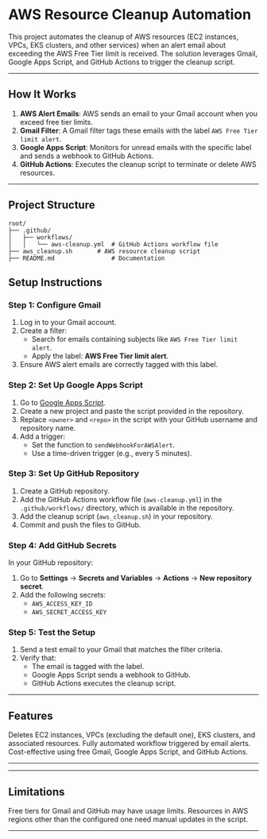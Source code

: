 # **AWS Resource Cleanup Automation**

This project automates the cleanup of AWS resources (EC2 instances, VPCs, EKS clusters, and other services) when an alert email about exceeding the AWS Free Tier limit is received. The solution leverages Gmail, Google Apps Script, and GitHub Actions to trigger the cleanup script.

---

## **How It Works**

1. **AWS Alert Emails**: AWS sends an email to your Gmail account when you exceed free tier limits.
2. **Gmail Filter**: A Gmail filter tags these emails with the label `AWS Free Tier limit alert`.
3. **Google Apps Script**: Monitors for unread emails with the specific label and sends a webhook to GitHub Actions.
4. **GitHub Actions**: Executes the cleanup script to terminate or delete AWS resources.

---

## **Project Structure**

```plaintext
root/
├── .github/
│   ├── workflows/
│   │   └── aws-cleanup.yml  # GitHub Actions workflow file
├── aws_cleanup.sh       # AWS resource cleanup script
├── README.md                # Documentation
```

## **Setup Instructions**

### **Step 1: Configure Gmail**

1. Log in to your Gmail account.
2. Create a filter:
   - Search for emails containing subjects like `AWS Free Tier limit alert`.
   - Apply the label: **AWS Free Tier limit alert**.
3. Ensure AWS alert emails are correctly tagged with this label.


### **Step 2: Set Up Google Apps Script**

1. Go to [Google Apps Script](https://script.google.com/).
2. Create a new project and paste the script provided in the repository.
3. Replace `<owner>` and `<repo>` in the script with your GitHub username and repository name.
4. Add a trigger:
   - Set the function to `sendWebhookForAWSAlert`.
   - Use a time-driven trigger (e.g., every 5 minutes).


### **Step 3: Set Up GitHub Repository**

1. Create a GitHub repository.
2. Add the GitHub Actions workflow file (`aws-cleanup.yml`) in the `.github/workflows/` directory, which is available in the repository.
3. Add the cleanup script (`aws_cleanup.sh`) in your repository.
4. Commit and push the files to GitHub.


### **Step 4: Add GitHub Secrets**

In your GitHub repository:
1. Go to **Settings** → **Secrets and Variables** → **Actions** → **New repository secret**.
2. Add the following secrets:
   - `AWS_ACCESS_KEY_ID`
   - `AWS_SECRET_ACCESS_KEY`


### **Step 5: Test the Setup**

1. Send a test email to your Gmail that matches the filter criteria.
2. Verify that:
   - The email is tagged with the label.
   - Google Apps Script sends a webhook to GitHub.
   - GitHub Actions executes the cleanup script.

---

## **Features**

Deletes EC2 instances, VPCs (excluding the default one), EKS clusters, and associated resources.
Fully automated workflow triggered by email alerts.
Cost-effective using free Gmail, Google Apps Script, and GitHub Actions.

---

---

## **Limitations**

Free tiers for Gmail and GitHub may have usage limits.
Resources in AWS regions other than the configured one need manual updates in the script.

---
